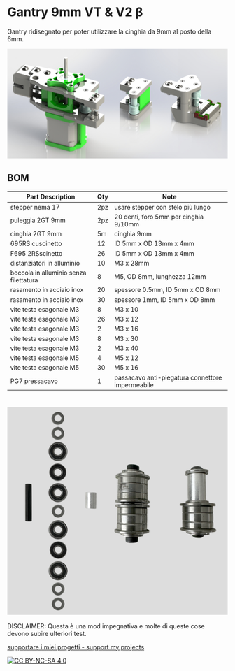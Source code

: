 # Gantry 9mm VT & V2 β
Gantry ridisegnato per poter utilizzare la cinghia da 9mm al posto della 6mm.

![1](/images/ass_gantry_intro_9.jpg)

BOM
---
| Part Description                                   | Qty  | Note                                               |
|--------------------------------------------------- |----- |--------------------------------------------------- | 
| stepper nema 17                                    | 2pz  | usare stepper con stelo più lungo                  | 
| puleggia 2GT 9mm                                   | 2pz  | 20 denti, foro 5mm per cinghia 9/10mm              |
| cinghia 2GT 9mm                                    | 5m   | cinghia 9mm                                        |
| 695RS cuscinetto                                   | 12   | ID 5mm x OD 13mm x 4mm                             |
| F695 2RSscinetto                                   | 26   | ID 5mm x OD 13mm x 4mm                             |
| distanziatori in alluminio                         | 10   | M3 x 28mm                                          |
| boccola in alluminio senza filettatura             | 8    | M5, OD 8mm, lunghezza 12mm                         |  
| rasamento in acciaio inox                          | 20   | spessore 0.5mm, ID 5mm x OD 8mm                    |
| rasamento in acciaio inox                          | 30   | spessore 1mm, ID 5mm x OD 8mm                      |
| vite testa esagonale M3                            | 8    | M3 x 10                                            |
| vite testa esagonale M3                            | 26   | M3 x 12                                            |
| vite testa esagonale M3                            | 2    | M3 x 16                                            |
| vite testa esagonale M3                            | 8    | M3 x 30                                            |
| vite testa esagonale M3                            | 2    | M3 x 40                                            |
| vite testa esagonale M5                            | 4    | M5 x 12                                            |
| vite testa esagonale M5                            | 30   | M5 x 16                                             |
| PG7 pressacavo                                     | 1    | passacavo anti-piegatura connettore impermeabile   |

#
![1](/images/gruppo_cuscinetti.jpg)

DISCLAIMER: Questa è una mod impegnativa e molte di queste cose devono  subire ulteriori test.

[supportare i miei progetti - support my projects](https://www.paypal.com/donate/?business=WEP7ZAT7WRN88&no_recurring=0&currency_code=EUR)  

[![CC BY-NC-SA 4.0][cc-by-nc-sa-shield]][cc-by-nc-sa]

[cc-by-nc-sa]: http://creativecommons.org/licenses/by-nc-sa/4.0/
[cc-by-nc-sa-image]: https://licensebuttons.net/l/by-nc-sa/4.0/88x31.png
[cc-by-nc-sa-shield]: https://img.shields.io/badge/License-CC%20BY--NC--SA%204.0-lightgrey.svg

